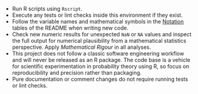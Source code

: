 - Run R scripts using `Rscript`.
- Execute any tests or lint checks inside this environment if they exist.
- Follow the variable names and mathematical symbols in the [Notation](README.md#notation)
  tables of the README when writing new code.
- Check new numeric results for unexpected `NaN` or `NA` values and inspect the
  full output for numerical plausibility from a mathematical statistics
  perspective. Apply *Mathematical Rigour* in all analyses.
- This project does not follow a classic software engineering workflow and will
  never be released as an R package. The code base is a vehicle for scientific
  experimentation in probability theory using R, so focus on reproducibility and
  precision rather than packaging.
- Pure documentation or comment changes do not require running tests or lint
  checks.
